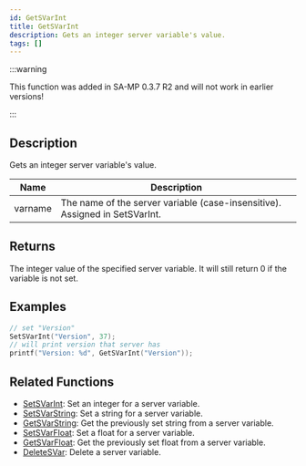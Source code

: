 ```yaml
---
id: GetSVarInt
title: GetSVarInt
description: Gets an integer server variable's value.
tags: []
---
```


:::warning

This function was added in SA-MP 0.3.7 R2 and will not work in earlier versions!

:::

## Description

Gets an integer server variable's value.

| Name    | Description                                                                 |
| ------- | --------------------------------------------------------------------------- |
| varname | The name of the server variable (case-insensitive). Assigned in SetSVarInt. |

## Returns

The integer value of the specified server variable. It will still return 0 if the variable is not set.

## Examples

```c
// set "Version"
SetSVarInt("Version", 37);
// will print version that server has
printf("Version: %d", GetSVarInt("Version"));
```

## Related Functions

- [SetSVarInt](SetSVarInt.md): Set an integer for a server variable.
- [SetSVarString](SetSVarString.md): Set a string for a server variable.
- [GetSVarString](GetSVarString.md): Get the previously set string from a server variable.
- [SetSVarFloat](SetSVarFloat.md): Set a float for a server variable.
- [GetSVarFloat](GetSVarFloat.md): Get the previously set float from a server variable.
- [DeleteSVar](DeleteSVar.md): Delete a server variable.
